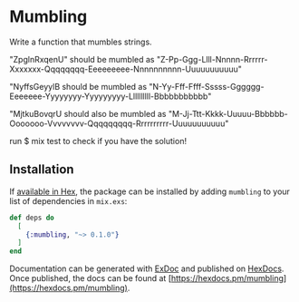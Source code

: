 # Mumbling

Write a function that mumbles strings.

"ZpglnRxqenU" should be mumbled as "Z-Pp-Ggg-Llll-Nnnnn-Rrrrrr-Xxxxxxx-Qqqqqqqq-Eeeeeeeee-Nnnnnnnnnn-Uuuuuuuuuuu"

"NyffsGeyylB should be mumbled as "N-Yy-Fff-Ffff-Sssss-Gggggg-Eeeeeee-Yyyyyyyy-Yyyyyyyyy-Llllllllll-Bbbbbbbbbbb"

"MjtkuBovqrU should also be mumbled as "M-Jj-Ttt-Kkkk-Uuuuu-Bbbbbb-Ooooooo-Vvvvvvvv-Qqqqqqqqq-Rrrrrrrrrr-Uuuuuuuuuuu"

run $ mix test to check if you have the solution!


## Installation

If [available in Hex](https://hex.pm/docs/publish), the package can be installed
by adding `mumbling` to your list of dependencies in `mix.exs`:

```elixir
def deps do
  [
    {:mumbling, "~> 0.1.0"}
  ]
end
```

Documentation can be generated with [ExDoc](https://github.com/elixir-lang/ex_doc)
and published on [HexDocs](https://hexdocs.pm). Once published, the docs can
be found at [https://hexdocs.pm/mumbling](https://hexdocs.pm/mumbling).

